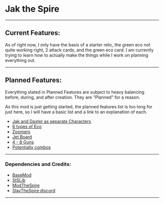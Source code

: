 # Jak the Spire



---

## Current Features:

As of right now, I only have the basis of a starter relic, the green eco not quite working right, 2 attack cards, and the green eco card.
I am currently trying to learn how to actually make the things while I work on planning everything out.

---

## Planned Features:

Everything stated in Planned Features are subject to heavy balancing before, during, and after creation. They are "Planned" for a reason.

As this mod is just getting started, the planned features list is too long for just here, so I will have a basic list and a link to an explanation of each.
* [Jak and Daxter as separate Characters](PlannedFeatures/Characters.md)
* [6 types of Eco](PlannedFeatures/Ecos.md)
* [Zoomers](PlannedFeatures/Zoomers.md)
* [Jet Board](PlannedFeatures/JetBoard.md)
* [4 - 8 Guns](PlannedFeatures/Guns.md)
* [Potentially combos](PlannedFeatures/Combos.md)


---

### Dependencies and Credits:

* [BaseMod](https://steamcommunity.com/sharedfiles/filedetails/?id=1605833019)
* [StSLib](https://steamcommunity.com/sharedfiles/filedetails/?id=1609158507)
* [ModTheSpire](https://steamcommunity.com/sharedfiles/filedetails/?id=1605060445)
* [SlayTheSpire discord](https://discord.com/invite/SlayTheSpire)

---
